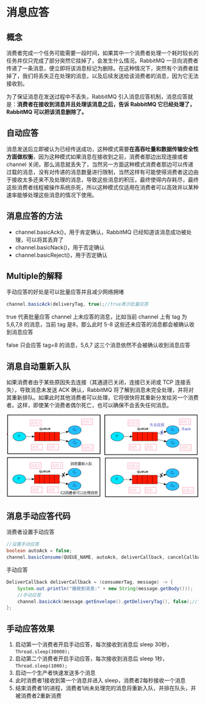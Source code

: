 # 消息应答

## 概念

消费者完成一个任务可能需要一段时间，如果其中一个消费者处理一个耗时较长的任务并仅只完成了部分突然它挂掉了，会发生什么情况。RabbitMQ 一旦向消费者传递了一条消息，便立即将该消息标记为删除。在这种情况下，突然有个消费者挂掉了，我们将丢失正在处理的消息，以及后续发送给该消费者的消息，因为它无法接收到。

为了保证消息在发送过程中不丢失，RabbitMQ 引入消息应答机制，消息应答就是：**消费者在接收到消息并且处理该消息之后，告诉 RabbitMQ 它已经处理了，RabbitMQ 可以把该消息删除了。**

## 自动应答

消息发送后立即被认为已经传送成功，这种模式需要**在高吞吐量和数据传输安全性方面做权衡**，因为这种模式如果消息在接收到之前，消费者那边出现连接或者 channel 关闭，那么消息就丢失了，当然另一方面这种模式消费者那边可以传递过载的消息，没有对传递的消息数量进行限制，当然这样有可能使得消费者这边由于接收太多还来不及处理的消息，导致这些消息的积压，最终使得内存耗尽，最终这些消费者线程被操作系统杀死，所以这种模式仅适用在消费者可以高效并以某种速率能够处理这些消息的情况下使用。

## 消息应答的方法

- channel.basicAck()，用于肯定确认，RabbitMQ 已经知道该消息成功被处理，可以将其丢弃了
- channel.basicNack()，用于否定确认
- channel.basicReject()，用于否定确认

## Multiple的解释

手动应答的好处是可以批量应答并且减少网络拥堵

```java
channel.basicAck(deliveryTag, true);//true表示批量应答
```

true 代表批量应答 channel 上未应答的消息，比如当前 channel 上有 tag 为 5,6,7,8 的消息，当前 tag 是8，那么此时 5-8 这些还未应答的消息都会被确认收到消息应答

false 只会应答 tag=8 的消息，5,6,7 这三个消息依然不会被确认收到消息应答

## 消息自动重新入队

如果消费者由于某些原因失去连接（其通道已关闭，连接已关闭或 TCP 连接丢失），导致消息未发送 ACK 确认，RabbitMQ 将了解到消息未完全处理，并将对其重新排队。如果此时其他消费者可以处理，它将很快将其重新分发给另一个消费者。这样，即使某个消费者偶尔死亡，也可以确保不会丢失任何消息。

![image-20211014184912712](img/image-20211014184912712.png)

## 消息手动应答代码

消费者设置手动应答

```java
//设置手动应答
boolean autoAck = false;
channel.basicConsume(QUEUE_NAME, autoAck, deliverCallback, cancelCallback);
```

手动应答

```java
DeliverCallback deliverCallback = (consumerTag, message) -> {
	System.out.println("接收到消息:" + new String(message.getBody()));
	//手动应答
	channel.basicAck(message.getEnvelope().getDeliveryTag(), false);//false不批量应答
};
```

## 手动应答效果

1. 启动第一个消费者开启手动应答，每次接收到消息后 sleep 30秒，`Thread.sleep(30000);`
2. 启动第二个消费者开启手动应答，每次接收到消息后 sleep 1秒，`Thread.sleep(1000);`
3. 启动一个生产者快速发送多个消息
4. 此时消费者1接收到第一个消息并进入 sleep，消费者2每秒接收一个消息
5. 结束消费者1的进程，消费者1尚未处理完的消息将重新入队，并排在队头，并被消费者2重新消费
